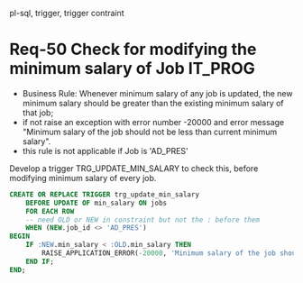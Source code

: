 pl-sql, trigger, trigger contraint

# Req-50  Check for modifying the minimum salary of Job IT_PROG
- Business Rule: Whenever minimum salary of any job is updated, the new minimum salary should be greater than the existing minimum salary of that job; 
- if not raise an exception with error number -20000 and error message "Minimum salary of the job should not be less than current minimum salary".
- this rule is not applicable if Job is 'AD_PRES'

Develop a trigger TRG_UPDATE_MIN_SALARY to check this, before modifying minimum salary of every job.


```sql
CREATE OR REPLACE TRIGGER trg_update_min_salary
    BEFORE UPDATE OF min_salary ON jobs
    FOR EACH ROW
    -- need OLD or NEW in constraint but not the : before them
    WHEN (NEW.job_id <> 'AD_PRES')
BEGIN
    IF :NEW.min_salary < :OLD.min_salary THEN
        RAISE_APPLICATION_ERROR(-20000, 'Minimum salary of the job should not be less than current minimum salary');
    END IF;
END;
```
 